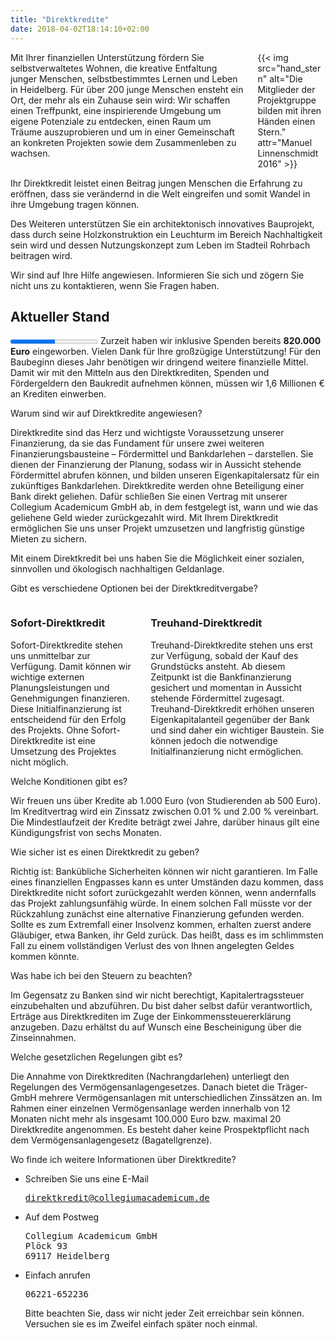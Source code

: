 ```yaml
---
title: "Direktkredite"
date: 2018-04-02T18:14:10+02:00
---
```


<div class="columns">
  <div class="column">
    Mit Ihrer finanziellen Unterstützung fördern Sie selbstverwaltetes Wohnen, die kreative Entfaltung junger Menschen, selbstbestimmtes Lernen und Leben in Heidelberg. Für über 200 junge Menschen ensteht ein Ort, der mehr als ein Zuhause sein wird: Wir schaffen einen Treffpunkt, eine inspirierende Umgebung um eigene Potenziale zu entdecken, einen Raum um Träume auszuprobieren und um in einer Gemeinschaft an konkreten Projekten sowie dem Zusammenleben zu wachsen.
  </div>
  <div class="column">
    {{< img src="hand_stern" alt="Die Mitglieder der Projektgruppe bilden mit ihren Händen einen Stern." attr="Manuel Linnenschmidt 2016" >}}
  </div>
</div>

Ihr Direktkredit leistet einen Beitrag jungen Menschen die Erfahrung zu eröffnen, dass sie verändernd in die Welt eingreifen und somit Wandel in ihre Umgebung tragen können.

Des Weiteren unterstützen Sie ein architektonisch innovatives Bauprojekt, dass durch seine Holzkonstruktion ein Leuchturm im Bereich Nachhaltigkeit sein wird und dessen Nutzungskonzept zum Leben im Stadteil Rohrbach beitragen wird.

Wir sind auf Ihre Hilfe angewiesen. Informieren Sie sich und zögern Sie nicht uns zu kontaktieren, wenn Sie Fragen haben.

## Aktueller Stand
<progress class="progress is-large is-primary" value="820" max="1600">820.000 €</progress>
Zurzeit haben wir inklusive Spenden bereits __820.000 Euro__ eingeworben. Vielen Dank für Ihre großzügige Unterstützung! Für den Baubeginn dieses Jahr benötigen wir dringend weitere finanzielle Mittel. Damit wir mit den Mitteln aus den Direktkrediten, Spenden und Fördergeldern den Baukredit aufnehmen können, müssen wir 1,6 Millionen € an Krediten einwerben.

<section class="accordions">
  <div class="accordion is-active">
    <div class="accordion-header toggle">
      <p>Warum sind wir auf Direktkredite angewiesen?</p>
    </div>
    <div class="accordion-body">
      <div class="accordion-content">
      <p>Direktkredite sind das Herz und wichtigste Voraussetzung unserer Finanzierung, da sie das Fundament für unsere zwei weiteren Finanzierungsbausteine – Fördermittel und Bankdarlehen – darstellen. Sie dienen der Finanzierung der Planung, sodass wir in Aussicht stehende Fördermittel abrufen können, und bilden unseren Eigenkapitalersatz für ein zukünftiges Bankdarlehen. Direktkredite werden ohne Beteiligung einer Bank direkt geliehen. Dafür schließen Sie einen Vertrag mit unserer Collegium Academicum GmbH ab, in dem festgelegt ist, wann und wie das geliehene Geld wieder zurückgezahlt wird. Mit Ihrem Direktkredit ermöglichen Sie uns unser Projekt umzusetzen und langfristig günstige Mieten zu sichern.</p>
      <div class="message is-primary"><div class="message-body">Mit einem Direktkredit bei uns haben Sie die Möglichkeit einer sozialen, sinnvollen und ökologisch nachhaltigen Geldanlage.</div></div>
      </div>
    </div>
  </div>
  <div class="accordion">
    <div class="accordion-header toggle">
      <p>Gibt es verschiedene Optionen bei der Direktkreditvergabe?</p>
    </div>
    <div class="accordion-body">
      <div class="accordion-content">
      <div class="columns">
        <div class="column">
        <h3>Sofort-Direktkredit</h3>
        Sofort-Direktkredite stehen uns unmittelbar zur Verfügung. Damit können wir wichtige externen Planungsleistungen und Genehmigungen finanzieren. Diese Initialfinanzierung ist entscheidend für den Erfolg des Projekts. Ohne Sofort-Direktkredite ist eine Umsetzung des Projektes nicht möglich.
        </div>
        <div class="column">
        <h3>Treuhand-Direktkredit</h3>
        Treuhand-Direktkredite stehen uns erst zur Verfügung, sobald der Kauf des Grundstücks ansteht. Ab diesem Zeitpunkt ist die Bankfinanzierung gesichert und momentan in Aussicht stehende Fördermittel zugesagt. Treuhand-Direktkredit erhöhen unseren Eigenkapitalanteil gegenüber der Bank und sind daher ein wichtiger Baustein. Sie können jedoch die notwendige Initialfinanzierung nicht ermöglichen.
        </div>
      </div>
      </div>
    </div>
  </div>
  <div class="accordion">
    <div class="accordion-header toggle">
      <p>Welche Konditionen gibt es?</p>
    </div>
    <div class="accordion-body">
      <div class="accordion-content">
      Wir freuen uns über Kredite ab 1.000 Euro (von Studierenden ab 500 Euro). Im Kreditvertrag wird ein Zinssatz zwischen 0.01 % und 2.00 % vereinbart. Die Mindestlaufzeit der Kredite beträgt zwei Jahre, darüber hinaus gilt eine Kündigungsfrist von sechs Monaten.
      </div>
    </div>
  </div>
  <div class="accordion">
    <div class="accordion-header toggle">
      <p>Wie sicher ist es einen Direktkredit zu geben?</p>
    </div>
    <div class="accordion-body">
      <div class="accordion-content">
      Richtig ist: Bankübliche Sicherheiten können wir nicht garantieren. Im Falle eines finanziellen Engpasses kann es unter Umständen dazu kommen, dass Direktkredite nicht sofort zurückgezahlt werden können, wenn andernfalls das Projekt zahlungsunfähig würde. In einem solchen Fall müsste vor der Rückzahlung zunächst eine alternative Finanzierung gefunden werden. Sollte es zum Extremfall einer Insolvenz kommen, erhalten zuerst andere Gläubiger, etwa Banken, ihr Geld zurück. Das heißt, dass es im schlimmsten Fall zu einem vollständigen Verlust des von Ihnen angelegten Geldes kommen könnte.
      </div>
    </div>
  </div>
  <div class="accordion">
    <div class="accordion-header toggle">
      <p>Was habe ich bei den Steuern zu beachten?</p>
    </div>
    <div class="accordion-body">
      <div class="accordion-content">
      Im Gegensatz zu Banken sind wir nicht berechtigt, Kapitalertragssteuer einzubehalten und abzuführen. Du bist daher selbst dafür verantwortlich, Erträge aus Direktkrediten im Zuge der Einkommenssteuererklärung anzugeben. Dazu erhältst du auf Wunsch eine Bescheinigung über die Zinseinnahmen.
      </div>
    </div>
  </div>
  <div class="accordion">
    <div class="accordion-header toggle">
      <p>Welche gesetzlichen Regelungen gibt es?</p>
    </div>
    <div class="accordion-body">
      <div class="accordion-content">
      Die Annahme von Direktkrediten (Nachrangdarlehen) unterliegt den Regelungen des Vermögensanlagengesetzes. Danach bietet die Träger-GmbH mehrere Vermögensanlagen mit unterschiedlichen Zinssätzen an. Im Rahmen einer einzelnen Vermögensanlage werden innerhalb von 12 Monaten nicht mehr als insgesamt 100.000 Euro bzw. maximal 20 Direktkredite angenommen. Es besteht daher keine Prospektpflicht nach dem Vermögensanlagengesetz (Bagatellgrenze).
      </div>
    </div>
  </div>
  <div class="accordion">
    <div class="accordion-header toggle">
      <p>Wo finde ich weitere Informationen über Direktkredite?</p>
    </div>
    <div class="accordion-body">
      <div class="accordion-content">
      <article class="message is-info">
  <div class="message-body">
    <ul>
      <li>Schreiben Sie uns eine E-Mail
        <pre><a href="mailto:direktkredit@collegiumacademicum.de">direktkredit@collegiumacademicum.de</a></pre>
      </li>
      <li>Auf dem Postweg
        <pre>Collegium Academicum GmbH
Plöck 93
69117 Heidelberg</pre>
      </li>
      <li>Einfach anrufen
        <pre>06221-652236</pre>
        <p>Bitte beachten Sie, dass wir nicht jeder Zeit erreichbar sein können. Versuchen sie es im Zweifel einfach später noch einmal.</p>
    </li>
</ul>

  </div>
</article>
      </div>
    </div>
  </div>
</section>
